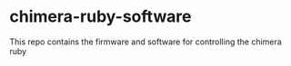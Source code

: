 # chimera-ruby-software
This repo contains the firmware and software for controlling the chimera ruby
